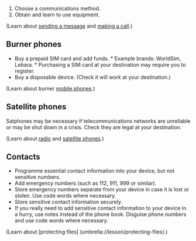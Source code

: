 [Title]: # (Communications)
[Order]: # (1)

1. Choose a communications method.
2. Obtain and learn to use equipment.

(Learn about [sending a message](umbrella://lesson/sending-a-message) and [making a call](umbrella://lesson/making-a-call).) 

## Burner phones

*   Buy a prepaid SIM card and add funds. 
		* Example brands: WorldSim, Lebara.
        * Purchasing a SIM card at your destination may require you to register. 
*	Buy a disposable device. (Check it will work at your destination.)  

(Learn about burner [mobile phones](umbrella://lesson/mobile-phones/0).)

## Satellite phones

Satphones may be necessary if telecommunications networks are unreliable or may be shut down in a crisis. Check they are legal at your destination. 

(Learn about [radio](umbrella://lesson/radio-and-satellite-phones/0) and [satellite phones](umbrella://lesson/radio-and-satellite-phones/1).)

## Contacts

*   Programme essential contact information into your device, but not sensitive numbers. 
*   Add emergency numbers (such as 112, 911, 999 or similar).
*   Store emergency numbers separate from your device in case it is lost or stolen. Use code words where necessary.
*	Store sensitive contact information securely. 
*	If you really need to add sensitive contact information to your device in a hurry, use notes instead of the phone book. Disguise phone numbers and use code words where necessary.

(Learn about [protecting files] (umbrella://lesson/protecting-files).)  






